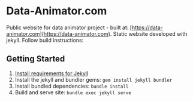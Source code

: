 # Data-Animator.com
Public website for data animator project - built at: [https://data-animator.com](https://data-animator.com). Static website developed with jekyll. Follow build instructions:

## Getting Started
1. [Install requirements for Jekyll](https://jekyllrb.com/docs/installation/)
2. Install the jekyll and bundler gems: ```gem install jekyll bundler```
3. Install bundled dependencies: ```bundle install```
4. Build and serve site: ```bundle exec jekyll serve```

